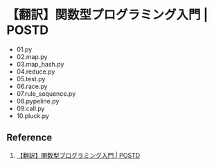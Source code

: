 【翻訳】関数型プログラミング入門 | POSTD
==========

- 01.py
- 02.map.py
- 03.map_hash.py
- 04.reduce.py
- 05.test.py
- 06.race.py
- 07.rule_sequence.py
- 08.pypeline.py
- 09.call.py
- 10.pluck.py

Reference
----
1. [【翻訳】関数型プログラミング入門 | POSTD](http://postd.cc/an-introduction-to-functional-programming/)
